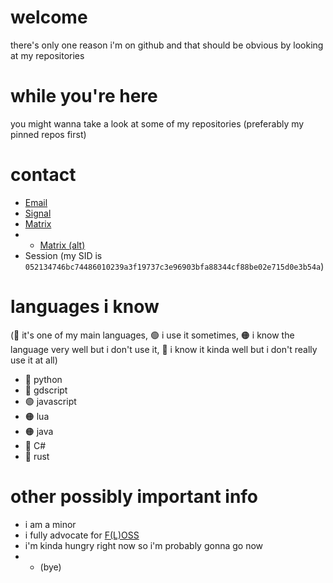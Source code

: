 # welcome
there's only one reason i'm on github and that should be obvious by looking at my repositories

# while you're here
you might wanna take a look at some of my repositories (preferably my pinned repos first)

# contact
- [Email](mailto:pyrule@courvix.com?subject=from%20github)
- [Signal](https://signal.me/#eu/ECY4ain6C4K6rrcKQ11/P3Av6n16aGFgF/bTRpSL/+V12vKHr9RH8KIJwTN+hNgA)
- [Matrix](https://matrix.to/#/@pyrule:beeper.com)
- - [Matrix (alt)](https://matrix.to/#/@pyra@catgirl.cloud)
- Session (my SID is `052134746bc74486010239a3f19737c3e96903bfa88344cf88be02e715d0e3b54a`)

# languages i know
(🔵 it's one of my main languages, 🟢 i use it sometimes, 🟠 i know the language very well but i don't use it, 🔴 i know it kinda well but i don't really use it at all)
- 🔵 python
- 🔵 gdscript
- 🟢 javascript
- 🟠 lua
- 🟠 java
- 🔴 C#
- 🔴 rust

# other possibly important info
- i am a minor
- i fully advocate for [F(L)OSS](https://en.wikipedia.org/wiki/Free_and_open-source_software)
- i'm kinda hungry right now so i'm probably gonna go now
- - (bye)
